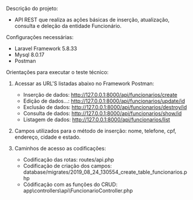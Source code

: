 Descrição do projeto:

- API REST que realiza as ações básicas de inserção, atualização, consulta e deleção da entidade Funcionário. 

Configurações necessárias:

- Laravel Framework 5.8.33
- Mysql 8.0.17 
- Postman 

Orientações para executar o teste técnico: 

1) Acessar as URL'S listadas abaixo no Framework Postman: 

    - Inserção de dados: 
    http://127.0.0.1:8000/api/funcionarios/create
    - Edição de dados...: 
    http://127.0.0.1:8000/api/funcionarios/update/id
    - Exclusão de dados: 
    http://127.0.0.1:8000/api/funcionarios/destroy/id
    - Consulta de dados: 
    http://127.0.0.1:8000/api/funcionarios/show/id
    - Listagem de dados: 
    http://127.0.0.1:8000/api/funcionarios/list 
    
2) Campos utilizados para o método de inserção: nome, telefone, cpf, endereço, cidade e estado.

3) Caminhos de acesso as codificações: 

   - Codificação das rotas: routes/api.php
   - Codificação de criação dos campos: database/migrates/2019_08_24_130554_create_table_funcionarios.php
   - Códificação com as funções do CRUD: app\controllers\api\FuncionarioController.php
  







